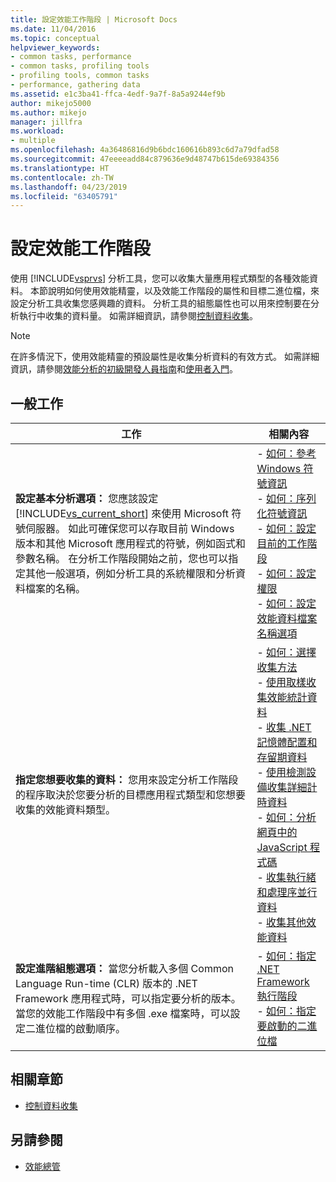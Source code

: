 ```yaml
---
title: 設定效能工作階段 | Microsoft Docs
ms.date: 11/04/2016
ms.topic: conceptual
helpviewer_keywords:
- common tasks, performance
- common tasks, profiling tools
- profiling tools, common tasks
- performance, gathering data
ms.assetid: e1c3ba41-ffca-4edf-9a7f-8a5a9244ef9b
author: mikejo5000
ms.author: mikejo
manager: jillfra
ms.workload:
- multiple
ms.openlocfilehash: 4a36486816d9b6bdc160616b893c6d7a79dfad58
ms.sourcegitcommit: 47eeeeadd84c879636e9d48747b615de69384356
ms.translationtype: HT
ms.contentlocale: zh-TW
ms.lasthandoff: 04/23/2019
ms.locfileid: "63405791"
---
```

# <a name="configure-performance-sessions"></a>設定效能工作階段
使用 [!INCLUDE[vsprvs](../code-quality/includes/vsprvs_md.md)] 分析工具，您可以收集大量應用程式類型的各種效能資料。 本節說明如何使用效能精靈，以及效能工作階段的屬性和目標二進位檔，來設定分析工具收集您感興趣的資料。 分析工具的組態屬性也可以用來控制要在分析執行中收集的資料量。 如需詳細資訊，請參閱[控制資料收集](../profiling/controlling-data-collection.md)。

> [!NOTE]
> 在許多情況下，使用效能精靈的預設屬性是收集分析資料的有效方式。 如需詳細資訊，請參閱[效能分析的初級開發人員指南](../profiling/beginners-guide-to-performance-profiling.md)和[使用者入門](../profiling/getting-started-with-performance-tools.md)。

## <a name="common-tasks"></a>一般工作

| 工作 | 相關內容 |
| - | - |
| **設定基本分析選項：** 您應該設定 [!INCLUDE[vs_current_short](../code-quality/includes/vs_current_short_md.md)] 來使用 Microsoft 符號伺服器。 如此可確保您可以存取目前 Windows 版本和其他 Microsoft 應用程式的符號，例如函式和參數名稱。 在分析工作階段開始之前，您也可以指定其他一般選項，例如分析工具的系統權限和分析資料檔案的名稱。 | -   [如何：參考 Windows 符號資訊](../profiling/how-to-reference-windows-symbol-information.md)<br />-   [如何：序列化符號資訊](../profiling/how-to-serialize-symbol-information.md)<br />-   [如何：設定目前的工作階段](../profiling/how-to-set-the-current-session.md)<br />-   [如何：設定權限](../profiling/how-to-set-permissions.md)<br />-   [如何：設定效能資料檔案名稱選項](../profiling/how-to-set-performance-data-file-name-options.md) |
| **指定您想要收集的資料：** 您用來設定分析工作階段的程序取決於您要分析的目標應用程式類型和您想要收集的效能資料類型。 | -   [如何：選擇收集方法](../profiling/how-to-choose-collection-methods.md)<br />-   [使用取樣收集效能統計資料](../profiling/collecting-performance-statistics-by-using-sampling.md)<br />-   [收集 .NET 記憶體配置和存留期資料](../profiling/collecting-dotnet-memory-allocation-and-lifetime-data.md)<br />-   [使用檢測設備收集詳細計時資料](../profiling/collecting-detailed-timing-data-by-using-instrumentation.md)<br />-   [如何：分析網頁中的 JavaScript 程式碼](../profiling/how-to-profile-javascript-code-in-web-pages.md)<br />-   [收集執行緒和處理序並行資料](../profiling/collecting-thread-and-process-concurrency-data.md)<br />-   [收集其他效能資料](../profiling/collecting-additional-performance-data.md) |
| **設定進階組態選項：** 當您分析載入多個 Common Language Run-time (CLR) 版本的 .NET Framework 應用程式時，可以指定要分析的版本。 當您的效能工作階段中有多個 .exe 檔案時，可以設定二進位檔的啟動順序。 | -   [如何：指定 .NET Framework 執行階段](../profiling/how-to-specify-the-dotnet-framework-runtime.md)<br />-   [如何：指定要啟動的二進位檔](../profiling/how-to-specify-the-binary-to-start.md) |

## <a name="related-sections"></a>相關章節
- [控制資料收集](../profiling/controlling-data-collection.md)

## <a name="see-also"></a>另請參閱
- [效能總管](../profiling/performance-explorer.md)